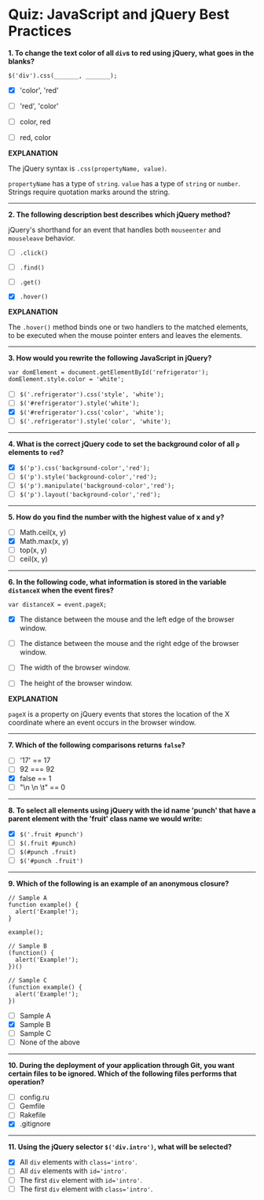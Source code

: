 # Quiz: JavaScript and jQuery Best Practices

__1. To change the text color of all `div`s to red using jQuery, what goes in the blanks?__

`$('div').css(_______, _______);`

  - [x] 'color', 'red'

  - [ ] 'red', 'color'

  - [ ] color, red

  - [ ] red, color

  __EXPLANATION__

  The jQuery syntax is `.css(propertyName, value)`.

  `propertyName` has a type of `string`. `value` has a type of `string` or `number`. Strings require quotation marks around the string.

  ---

__2. The following description best describes which jQuery method?__

  jQuery's shorthand for an event that handles both `mouseenter` and `mouseleave` behavior.

  - [ ] `.click()`

  - [ ] `.find()`

  - [ ] `.get()`

  - [x] `.hover()`

  __EXPLANATION__

  The `.hover()` method binds one or two handlers to the matched elements, to be executed when the mouse pointer enters and leaves the elements.

  ---

__3. How would you rewrite the following JavaScript in jQuery?__

    var domElement = document.getElementById('refrigerator');
    domElement.style.color = 'white';

  - [ ] `$('.refrigerator').css('style', 'white');`
  - [ ] `$('#refrigerator').style('white');`
  - [x] `$('#refrigerator').css('color', 'white');`
  - [ ] `$('.refrigerator').style('color', 'white');`

  ---

__4. What is the correct jQuery code to set the background color of all `p` elements to `red`?__

  - [x] `$('p').css('background-color','red');`
  - [ ] `$('p').style('background-color','red');`
  - [ ] `$('p').manipulate('background-color','red');`
  - [ ] `$('p').layout('background-color','red');`

  ---

__5. How do you find the number with the highest value of x and y?__

  - [ ] Math.ceil(x, y)
  - [x] Math.max(x, y)
  - [ ] top(x, y)
  - [ ] ceil(x, y)

  ---

__6. In the following code, what information is stored in the variable `distanceX` when the event fires?__

  `var distanceX = event.pageX;`

  - [x] The distance between the mouse and the left edge of the browser window.

  - [ ] The distance between the mouse and the right edge of the browser window.

  - [ ] The width of the browser window.

  - [ ] The height of the browser window.

  __EXPLANATION__

  `pageX` is a property on jQuery events that stores the location of the X coordinate where an event occurs in the browser window.

  ---

__7. Which of the following comparisons returns `false`?__

  - [ ] '17' == 17
  - [ ] 92 === 92
  - [x] false == 1
  - [ ] "\n \n \t" == 0

  ---

__8. To select all elements using jQuery with the id name 'punch' that have a parent element with the 'fruit' class name we would write:__

  - [x] `$('.fruit #punch')`
  - [ ] `$(.fruit #punch)`
  - [ ] `$(#punch .fruit)`
  - [ ] `$('#punch .fruit')`

  ---

__9. Which of the following is an example of an anonymous closure?__

    // Sample A
    function example() {
      alert('Example!');
    }

    example();

    // Sample B
    (function() {
      alert('Example!');
    })()

    // Sample C
    (function example() {
      alert('Example!');
    })

  - [ ] Sample A
  - [x] Sample B
  - [ ] Sample C
  - [ ] None of the above

  ---

__10. During the deployment of your application through Git, you want certain files to be ignored. Which of the following files performs that operation?__

  - [ ] config.ru
  - [ ] Gemfile
  - [ ] Rakefile
  - [x] .gitignore

  ---

__11. Using the jQuery selector `$('div.intro')`, what will be selected?__

  - [x] All `div` elements with `class='intro'`.
  - [ ] All `div` elements with `id='intro'`.
  - [ ] The first `div` element with `id='intro'`.
  - [ ] The first `div` element with `class='intro'`.
